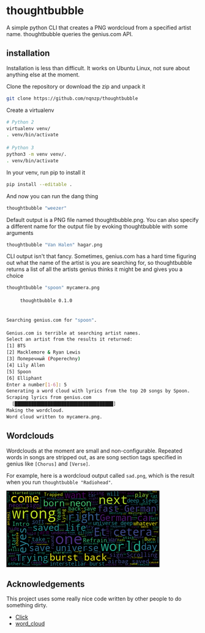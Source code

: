 # thoughtbubble

A simple python CLI that creates a PNG wordcloud from a specified artist name. thoughtbubble queries the genius.com API. 

## installation

Installation is less than difficult. It works on Ubuntu Linux, not sure about anything else at the moment.

Clone the repository or download the zip and unpack it

```bash
git clone https://github.com/nqnzp/thoughtbubble
```

Create a virtualenv

```bash
# Python 2
virtualenv venv/
. venv/bin/activate

# Python 3
python3 -m venv venv/.
. venv/bin/activate
```

In your venv, run pip to install it

```bash
pip install --editable .
```

And now you can run the dang thing

```bash
thoughtbubble "weezer"
```

Default output is a PNG file named thoughtbubble.png. You can also specify a different name for the output file
by evoking thoughtbubble with some arguments
```bash
thoughtbubble "Van Halen" hagar.png
```
CLI output isn't that fancy. Sometimes, genius.com has a hard time figuring out what
the name of the artist is you are searching for, so thoughtbubble returns a list of
all the artists genius thinks it might be and gives you a choice

```bash
thoughtbubble "spoon" mycamera.png
                             
     thoughtbubble 0.1.0 
                       

Searching genius.com for "spoon".

Genius.com is terrible at searching artist names.
Select an artist from the results it returned:
[1] BTS
[2] Macklemore & Ryan Lewis
[3] Поперечный (Poperechny)
[4] Lily Allen
[5] Spoon
[6] Elliphant
Enter a number[1-6]: 5
Generating a word cloud with lyrics from the top 20 songs by Spoon.
Scraping lyrics from genius.com
  [████████████████████████████████████]             
Making the wordcloud.
Word cloud written to mycamera.png.
```

## Wordclouds

Wordclouds at the moment are small and non-configurable. Repeated words in songs are stripped out, as are song section
tags specified in genius like `[Chorus]` and `[Verse]`.

For example, here is a wordcloud output called `sad.png`, which is the result when you run `thoughtbubble "Radiohead"`.

![](sad.png)

## Acknowledgements

This project uses some really nice code written by other people to do something dirty.

* [Click](https://github.com/pallets/click)
* [word_cloud](https://github.com/amueller/word_cloud)

